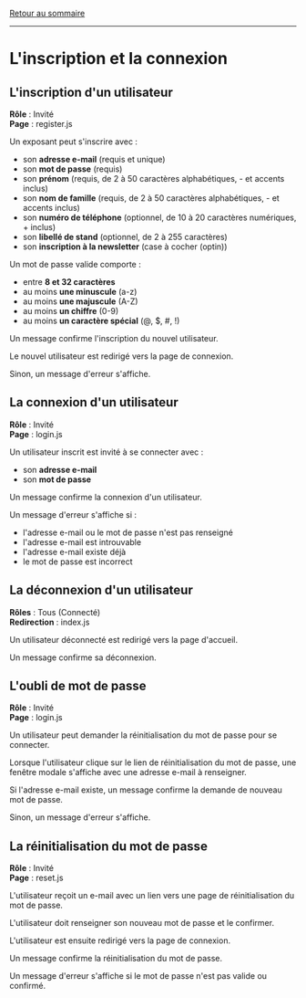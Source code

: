 [Retour au sommaire](README.md)

***

# L'inscription et la connexion

## L'inscription d'un utilisateur

**Rôle** : Invité<br />
**Page** : register.js

Un exposant peut s'inscrire avec :

- son **adresse e-mail** (requis et unique)
- son **mot de passe** (requis)
- son **prénom** (requis, de 2 à 50 caractères alphabétiques, - et accents inclus)
- son **nom de famille** (requis, de 2 à 50 caractères alphabétiques, - et accents inclus)
- son **numéro de téléphone** (optionnel, de 10 à 20 caractères numériques, + inclus)
- son **libellé de stand** (optionnel, de 2 à 255 caractères)
- son **inscription à la newsletter** (case à cocher (optin))

Un mot de passe valide comporte :

- entre **8 et 32 caractères**
- au moins **une minuscule** (a-z)
- au moins **une majuscule** (A-Z)
- au moins **un chiffre** (0-9)
- au moins **un caractère spécial** (@, $, #, !)

Un message confirme l'inscription du nouvel utilisateur.

Le nouvel utilisateur est redirigé vers la page de connexion.

Sinon, un message d'erreur s'affiche.

## La connexion d'un utilisateur

**Rôle** : Invité<br />
**Page** : login.js

Un utilisateur inscrit est invité à se connecter avec :

- son **adresse e-mail**
- son **mot de passe**

Un message confirme la connexion d'un utilisateur.

Un message d'erreur s'affiche si :

- l'adresse e-mail ou le mot de passe n'est pas renseigné
- l'adresse e-mail est introuvable
- l'adresse e-mail existe déjà
- le mot de passe est incorrect

## La déconnexion d'un utilisateur

**Rôles** : Tous (Connecté)<br />
**Redirection** : index.js

Un utilisateur déconnecté est redirigé vers la page d'accueil.

Un message confirme sa déconnexion.

## L'oubli de mot de passe

**Rôle** : Invité<br />
**Page** : login.js

Un utilisateur peut demander la réinitialisation du mot de passe pour se connecter.

Lorsque l'utilisateur clique sur le lien de réinitialisation du mot de passe, une fenêtre modale s'affiche avec une adresse e-mail à renseigner.

Si l'adresse e-mail existe, un message confirme la demande de nouveau mot de passe.

Sinon, un message d'erreur s'affiche.

## La réinitialisation du mot de passe

**Rôle** : Invité<br />
**Page** : reset.js

L'utilisateur reçoit un e-mail avec un lien vers une page de réinitialisation du mot de passe.

L'utilisateur doit renseigner son nouveau mot de passe et le confirmer.

L'utilisateur est ensuite redirigé vers la page de connexion.

Un message confirme la réinitialisation du mot de passe.

Un message d'erreur s'affiche si le mot de passe n'est pas valide ou confirmé.